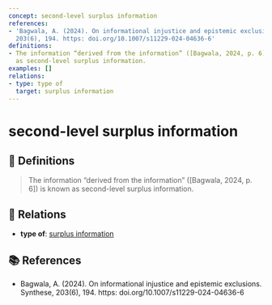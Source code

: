 ```yaml
---
concept: second-level surplus information
references:
- 'Bagwala, A. (2024). On informational injustice and epistemic exclusions. Synthese,
  203(6), 194. https: doi.org/10.1007/s11229-024-04636-6'
definitions:
- The information “derived from the information” ([Bagwala, 2024, p. 6]) is known
  as second-level surplus information.
examples: []
relations:
- type: type of
  target: surplus information
---
```


# second-level surplus information

## 📖 Definitions

> The information “derived from the information” ([Bagwala, 2024, p. 6]) is known as second-level surplus information.

## 🔗 Relations

- **type of**: [surplus information](./surplus-information.md)

## 📚 References

- Bagwala, A. (2024). On informational injustice and epistemic exclusions. Synthese, 203(6), 194. https: doi.org/10.1007/s11229-024-04636-6
